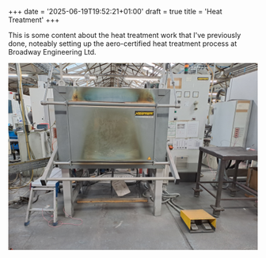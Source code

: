+++
date = '2025-06-19T19:52:21+01:00'
draft = true
title = 'Heat Treatment'
+++


This is some content about the heat treatment work that I've previously done, noteably setting up the aero-certified heat treatment process at Broadway Engineering Ltd.

![Picture of a furnace](2023_09_21_1.jpg)